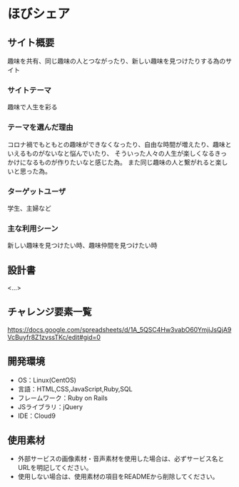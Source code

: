 # ほびシェア

## サイト概要
趣味を共有、同じ趣味の人とつながったり、新しい趣味を見つけたりする為のサイト

### サイトテーマ
趣味で人生を彩る

### テーマを選んだ理由
コロナ禍でもともとの趣味ができなくなったり、自由な時間が増えたり、趣味といえるものがないなと悩んでいたり、
そういった人々の人生が楽しくなるきっかけになるものが作りたいなと感じた為。
また同じ趣味の人と繋がれると楽しいと思った為。

### ターゲットユーザ
学生、主婦など

### 主な利用シーン
新しい趣味を見つけたい時、趣味仲間を見つけたい時

## 設計書
<...>

## チャレンジ要素一覧
https://docs.google.com/spreadsheets/d/1A_5QSC4Hw3vabO60YmjiJsQjA9VcBuyfr8Z1zvssTKc/edit#gid=0

## 開発環境
- OS：Linux(CentOS)
- 言語：HTML,CSS,JavaScript,Ruby,SQL
- フレームワーク：Ruby on Rails
- JSライブラリ：jQuery
- IDE：Cloud9

## 使用素材
- 外部サービスの画像素材・音声素材を使用した場合は、必ずサービス名とURLを明記してください。
- 使用しない場合は、使用素材の項目をREADMEから削除してください。
